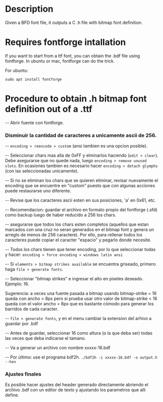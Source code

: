 # Description
Given a BFD font file, it outputs a C .h file with bitmap font definition.

# Requires fontforge intallation

If you want to start from a ttf font, you can obtain the .bdf file using fontforge. In ubuntu or mac, fontforge can do the trick.

For ubuntu:

``sudo apt install fontforge``

# Procedure to obtain .h bitmap font definition out of a .ttf

-- Abrir fuente con fontforge.

### Disminuir la cantidad de caracteres a unicamente ascii de 256.

-- ``encoding > reencode > custom`` (ansi tambien es una opcion posible).

-- Seleccionar chars mas alla de 0xFF y elminarlos haciendo (``edit > clear``). Debe asegurarse que no quede nada, luego ``encoding > remove unused slots``. En ocasiones tambien es necesario hacer ``encoding > detach glymphs`` (con las seleccionadas unicamente).

-- Si no se eliminan los chars que se quieren eliminar, revisar nuevamente el encoding que se encuentre en "custom" puesto que con algunas acciones puede restaurarse uno diferente.

-- Revise que los caracteres ascii esten en sus posiciones, 'a' en 0x61, etc.

-- Recomendacion: guardar el archivo en formato propio del fontforge (.sfd) como backup luego de haber reducido a 256 los chars.

-- asegurarse que todos los chars esten completos (aquellos que estan marcados con una cruz no seran generados en el bitmap font y genera un arreglo de menos de 256 caractere). Por ello, para rellenar todos los caracteres puede copiar el caracter "espacio" y pegarlo donde necesite.

-- Todos los chars tienen que tener encoding, por lo que seleccionar todas y hacer:
``encoding > force encoding > windows latin ansi``

-- Si ``elements > bitmap strikes available`` se encuentra griseado, primero haga ``file > generate fonts``.

-- Seleccionar "bitmap strikes" e ingresar el alto en pixeles deseado. Ejemplo: 16.

Sugerencia: a veces una fuente pasada a bitmap usando bitmap-strike = 16 queda con ancho > 8px pero si prueba usar otro valor de bitmap-strike < 16 queda con el valor ancho = 8px que es bastante cómodo para generar los barridos de cada caracter. 

-- ``file > generate fonts``, y en el menu cambiar la extension del arhivo a guardar por .bdf

-- Antes de guardar, seleccionar 16 como altura (o la que deba ser) todas las veces que deba indicarse el tamano.

-- Va a generar un archivo con nombre xxxxx-16.bdf

-- Por último: use el programa bdf2h.
``./bdf2h -i xxxxx-16.bdf -o output.h --hex``

### Ajustes finales

Es posible hacer ajustes del header generado directamente abriendo el archivo .bdf con un editor de texto y ajustando los parametros que alli define.